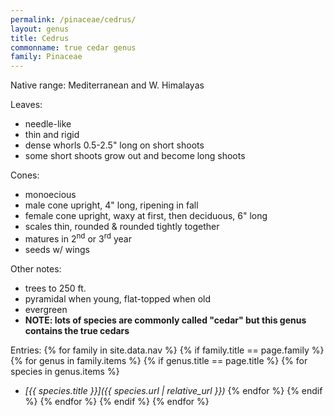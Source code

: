 ```yaml
---
permalink: /pinaceae/cedrus/
layout: genus
title: Cedrus
commonname: true cedar genus
family: Pinaceae
---
```


Native range: Mediterranean and W. Himalayas

Leaves:
  - needle-like
  - thin and rigid
  - dense whorls 0.5-2.5" long on short shoots
  - some short shoots grow out and become long shoots

Cones:
  - monoecious
  - male cone upright, 4" long, ripening in fall
  - female cone upright, waxy at first, then deciduous, 6" long
  - scales thin, rounded & rounded tightly together
  - matures in 2<sup>nd</sup> or 3<sup>rd</sup> year
  - seeds w/ wings

Other notes:
  - trees to 250 ft.
  - pyramidal when young, flat-topped when old
  - evergreen
  - **NOTE: lots of species are commonly called "cedar" but this genus contains the true cedars**

Entries:
{% for family in site.data.nav %}
{% if family.title == page.family %}
{% for genus in family.items %}
{% if genus.title == page.title %}
  {% for species in genus.items %}
  - *[{{ species.title }}]({{ species.url | relative_url }})*
  {% endfor %}
{% endif %}
{% endfor %}
{% endif %}
{% endfor %}

